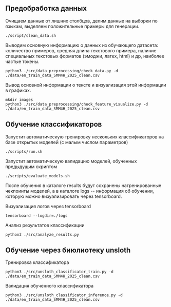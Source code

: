 ## Предобработка данных

Очищаем данные от лишних столбцов, делим данные на выборки по языкам, выделяем положительные примеры для генерации.
```
./script/clean_data.sh
```

Выводим основную информацию о данных из обучающего датасета: количество примеров, средняя длина текстового примера,
наличие специальных текстовых форматов (эмоджи, латех, html) и др, наиболее частые токены.
```
python3 ./src/data_preprocessing/check_data.py -d ./data/en_train_data_SMM4H_2025_clean.csv
```

Вывод основной информации о тексте и визуализация этой информации в графиках.
```
mkdir images
python3 ./src/data_preprocessing/check_feature_visualize.py -d ./data/en_train_data_SMM4H_2025_clean.csv
```

## Обучение классификаторов

Запустит автоматическую тренировку нескольких классификаторов на базе открытых моделей (с малым числом параметров)
```
./scripts/run.sh
```

Запустит автоматическую валидацию моделей, обученных предыдущим скриптом
```
./scripts/evaluate_models.sh
```

После обучения в каталоге results будут сохранены натренированные чекпоинты моделей, а в каталоге logs -- информация об обучении,
которую можно визуализировать через tensorboard.

Визуализация логов через tensorboard
```
tensorboard --logdir=./logs
```

Анализ результатов классификации
```
python3 ./src/analyze_results.py
```

## Обучение через биюлиотеку unsloth

Тренировка классификатора
```
python3 ./src/unsloth_classificator_train.py -d ./data/en_train_data_SMM4H_2025_clean.csv
```

Валидация обученного классификатора
```
python3 ./src/unsloth_classificator_inference.py -d ./data/en_train_data_SMM4H_2025_clean.csv
```